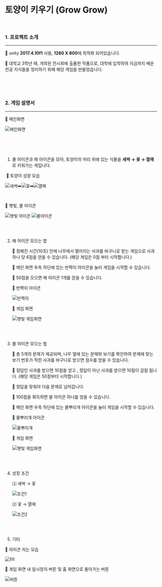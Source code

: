# 토양이 키우기 (Grow Grow)

<br>

### 1. 프로젝트 소개

<hr>

🌱 unity **2017.4.10f1** 사용, **1280 X 800**에 최적화 되어있습니다.

🌱 대학교 3학년 때, 개최된 전시회에 출품한 작품으로, 대학에 입학하여 지금까지 배운 전공 지식들을 정리하기 위해 해당 게임을 만들었습니다.

<br>

<br>

<br>

### 2. 게임 설명서

<hr>

🌱 메인화면 

![메인화면](./playscreen/main.png)

<br>

<br>

<br>

1. 물 아이콘과 해 아이콘을 모아, 토양이의 머리 위에 있는 식물을 **새싹 → 꽃 → 열매**로 키워가는 게입니다. <br>

​	🌱 토양이 성장 모습

![새싹](./growgame/Assets/sprite/soil_shoot.png)➡![꽃](./growgame/Assets/sprite/soil_flower.png)➡![열매](./growgame/Assets/sprite/soil_fruit.png)



<br>

🌱 햇빛, 물 아이콘



![햇빛 아이콘](./growgame/Assets/sprite/SunGage.png)       ![물아이콘](./growgame/Assets/sprite/WaterGage.png)

<br>

<br>

2. 해 아이콘 모으는 법

   🌱 정해진 시간(10초) 안에 나무에서 떨어지는 사과를 바구니로 받는 게임으로 사과 하나 당 6점을 얻을 수 있습니다. (해당 게임은 0점 부터 시작합니다.)

   🌱 메인 화면 우측 하단에 있는 반짝이 아이콘을 눌러 게임을 시작할 수 있습니다.

   🌱 50점을 모으면 해 아이콘 1개를 얻을 수 있습니다.

   🌱 반짝이 아이콘 <br>

   ![반짝이](./growgame/Assets/sprite/SGameIcon.png)

   🌱 게임 화면 <br>

   ![햇빛 게임화면](./playscreen/sola.gif)

   <br>

   <br>

3. 물 아이콘 모으는 법

   🌱 총 5개의 문제가 제공되며,  나무 옆에 있는 문제와 보기를 확인하여 문제에 맞는 보기 번호가 적힌 사과를 바구니로 받으면 점수를 얻을 수 있습니다. 

   🌱 정답인 사과를 받으면 10점을 얻고 , 정답이 아닌 사과를 받으면 10점이 감점 됩니다. (해당 게임은 50점부터 시작합니다.)

   🌱 정답을 맞춰야 다음 문제로 넘어갑니다.

   🌱 100점을 획득하면 물 아이콘 하나를 얻을 수 있습니다.

   🌱 메인 화면 우측 하단에 있는 물뿌리개 아이콘을 눌러 게임을 시작할 수 있습니다.

   🌱 물뿌리개 아이콘 <br>

   ![물뿌리개](./growgame/Assets/sprite/WGameIcon.png)

   🌱 게임 화면 <br>

   ![햇빛 게임화면](./playscreen/water.gif)

<br>

<br>

4. 성장 조건

   ⑴ 새싹 → 꽃 <br>

    ![조건1](./playscreen/1.PNG)<br>

   

   ⑵ 꽃 → 열매<br>

   ![조건2](./playscreen/2.PNG)

   <br>

   <br>

5.  기타

   🌱 아이콘 차는 모습 <br>

   ![fill](./playscreen/fill.PNG)

   🌱 게임 화면 내 일시정지 버튼 및 홈 화면으로 돌아가는 버튼<br>

   ![버튼](./playscreen/button.PNG)

   

